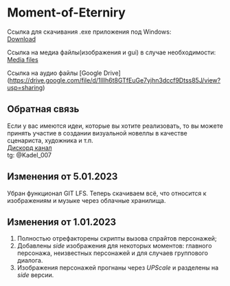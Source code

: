 # Moment-of-Eterniry

Ссылка для скачивания .exe приложения под Windows:  
[Download](https://disk.yandex.ru/d/Dnn1-Bs6JUl5Dg)  

Ссылка на медиа файлы(изображения и gui) в случае необходимости:  
[Media files](https://disk.yandex.ru/d/qYxQoUyCMfmR0g)

Ссылка на аудио файлы
[Google Drive] (https://drive.google.com/file/d/1llIh6t8GTfEuGe7yjhn3dccf9Dtss85J/view?usp=sharing)  

## Обратная связь

Если у вас имеются идеи, которые вы хотите реализовать, то вы можете принять участие в создании визуальной новеллы в качестве сценариста, художника и т.п.  
[Дискорд канал](https://discord.gg/YbeeBtkxBA)  
tg: @Kadel_007  

## Изменения от 5.01.2023

Убран функционал GIT LFS. Теперь скачиваем всё, что относится к изображениям и музыке через облачные хранилища.


## Изменения от 1.01.2023

1. Полностью отрефакторены скрипты вызова спрайтов персонажей;  
2. Добавлены *side* изображения для некоторых моментов: главного персонажа, неизвестных персонажей и для случаев группового диалога.  
3. Изображения персонажей прогнаны через *UPScale* и разделены на *side* версии.  
